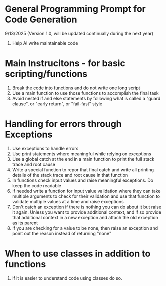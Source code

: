 # General Programming Prompt for Code Generation

9/13/2025 (Version 1.0, will be updated continually during the next year)

1. Help AI write maintainable code

# Main Instrucitons - for basic scripting/functions

1. Break the code into functions and do not write one long script
2. Use a main function to use those functions to accomplish the final task
3. Avoid nested if and else statements by following what is called a "guard clause", or "early return", or "fail-fast" style

# Handling for errors through Exceptions

1. Use exceptions to handle errors
2. Use print statements where meaningful while relying on exceptions 
3. Use a global catch at the end in a main function to print the full stack trace and root cause
4. Write a special function to repor that final catch and write all printing details of the stack trace and root cause in that function
5. In functions check input values and raise meaningful exceptions. Do keep the code readable
6. If needed write a function for input value validation where they can take multiple arguments to check for their validation and use that function to validate multiple values at a time and raise exceptions
7. Don't catch an exception if there is nothing you can do about it but raise it again. Unless you want to provide additional context, and if so provide that additional context in a new exception and attach the old exception as its parent
8. If you are checking for a value to be none, then raise an exception and point out the reason instead of returning "none"

# When to use classes in addition to functions

1. if it is easier to understand code using classes do so.